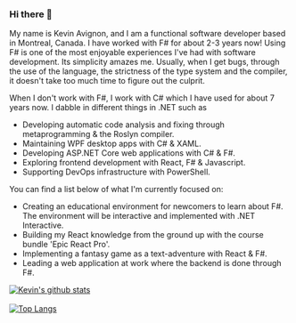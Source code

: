 ### Hi there 👋

My name is Kevin Avignon, and I am a functional software developer based in Montreal, Canada. I have worked with F# for about 2-3 years now! Using F# is one of the most enjoyable experiences I've had with software development. Its simplicity amazes me. Usually, when I get bugs, through the use of the language, the strictness of the type system and the compiler, it doesn't take too much time to figure out the culprit. 

When I don't work with F#, I work with C# which I have used for about 7 years now. I dabble in different things in .NET such as 
- Developing automatic code analysis and fixing through metaprogramming & the Roslyn compiler.
- Maintaining WPF desktop apps with C# & XAML.
- Developing ASP.NET Core web applications with C# & F#.
- Exploring frontend development with React, F# & Javascript.
- Supporting DevOps infrastructure with PowerShell.

You can find a list below of what I'm currently focused on:

- Creating an educational environment for newcomers to learn about F#. The environment will be interactive and implemented with .NET Interactive.
- Building my React knowledge from the ground up with the course bundle 'Epic React Pro'.
- Implementing a fantasy game as a text-adventure with React & F#.
- Leading a web application at work where the backend is done through F#.

[![Kevin's github stats](https://github-readme-stats.vercel.app/api?username=kavignon&count_private=true&theme=highcontrast&show_icons=true&include_all_commits=true)](https://github.com/kavignon)
</br>
</br>
[![Top Langs](https://github-readme-stats.vercel.app/api/top-langs/?username=kavignon&hide=elixir,glsl,css&layout=compact&langs_count=2)](https://github.com/kavignon/)
